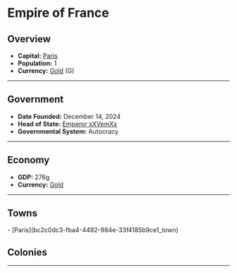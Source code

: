 <!--UNDEDITED FILE, remove this entire line if this file has been edited!-->
# <!--NAME-->Empire of France<!--NAME-->

## Overview

- **Capital:** <!--CAPITAL_LINK-->[Paris](bc2c0dc3-fba4-4492-984e-33f4185b9ce1_town)<!--CAPITAL_LINK-->
- **Population:** <!--POPULATION-->1<!--POPULATION-->
- **Currency:** <!--CURRENCY_LINK-->[Gold](Gold_currency)<!--CURRENCY_LINK--> (<!--CURRENCY_ABV-->G<!--CURRENCY_ABV-->)

---

## Government

- **Date Founded:** <!--FOUNDED-->December 14, 2024<!--FOUNDED-->
- **Head of State:** <!--LEADER_TITLE_LINK-->[Emperor xXVemXx](xXVemXx_user)<!--LEADER_TITLE_LINK-->
- **Governmental System:** <!--GOVERNMENT-->Autocracy<!--GOVERNMENT-->

---

## Economy

- **GDP:** <!--GDP-->276g<!--GDP-->
- **Currency:** <!--CURRENCY_LINK-->[Gold](Gold_currency)<!--CURRENCY_LINK-->

---

## Towns

<!--TOWNS-->- [Paris](bc2c0dc3-fba4-4492-984e-33f4185b9ce1_town)<!--TOWNS-->

## Colonies

<!--COLONIES--><!--COLONIES-->

---